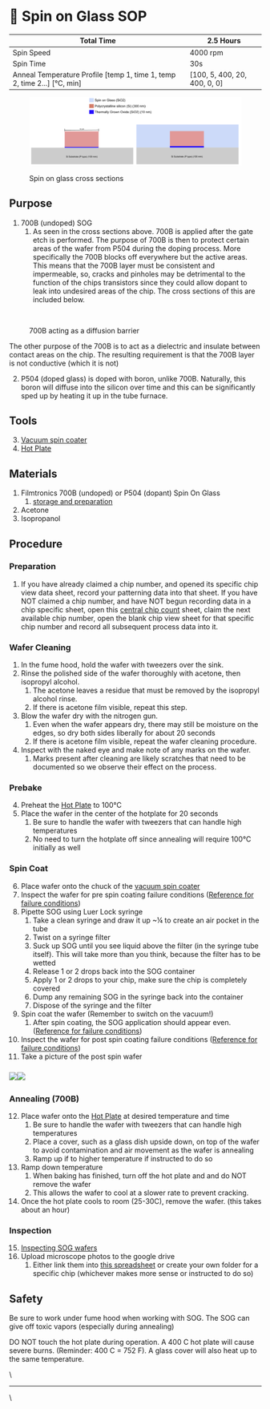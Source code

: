 # 🥞 Spin on Glass SOP

| Total Time                                                                 | 2.5 Hours                     |
| -------------------------------------------------------------------------- | ----------------------------- |
| Spin Speed                                                                 | 4000 rpm                      |
| Spin Time                                                                  | 30s                           |
| Anneal Temperature Profile \[temp 1, time 1, temp 2, time 2...] \[°C, min] | \[100, 5, 400, 20, 400, 0, 0] |

<figure><img src="../../.gitbook/assets/image (3).png" alt=""><figcaption><p>Spin on glass cross sections</p></figcaption></figure>

## Purpose

1. 700B (undoped) SOG
   1. As seen in the cross sections above. 700B is applied after the gate etch is performed. The purpose of 700B is then to protect certain areas of the wafer from P504 during the doping process. More specifically the 700B blocks off everywhere but the active areas. This means that the 700B layer must be consistent and impermeable, so, cracks and pinholes may be detrimental to the function of the chips transistors since they could allow dopant to leak into undesired areas of the chip. The cross sections of this are included below.

<figure><img src="https://lh3.googleusercontent.com/mv6HAXtlUqH6EawcdYnrPIqupeaFxToTpSqpxjcf8sc9A6PDrBTgIhbIUTmLdMhhlnv2smCCLukoraZ6BB_tkkughBq3yd_rdtCl4Nt2S2GwX95S5qt3XwQtbjXsvfvjB668oy3ifjkn5H_nzULt1Q" alt="" width="375"><figcaption><p>700B acting as a diffusion barrier</p></figcaption></figure>

The other purpose of the 700B is to act as a dielectric and insulate between contact areas on the chip. The resulting requirement is that the 700B layer is not conductive (which it is not)

2. P504 (doped glass) is doped with boron, unlike 700B. Naturally, this boron will diffuse into the silicon over time and this can be significantly sped up by heating it up in the tube furnace.&#x20;

## Tools

3. [Vacuum spin coater](https://docs.google.com/document/d/1xl2Znqv970THWs4tepz\_Cetx3j9r2hTCr4MdhxKwyDc/edit?usp=sharing)
4. [Hot Plate](https://docs.google.com/document/d/14IZRb\_CLO6zwDDNvO9dSkzYD5jisfbr-6na2exCk-T0/edit?usp=sharing)

## Materials

1. Filmtronics 700B (undoped) or P504 (dopant) Spin On Glass
   1. [storage and preparation](https://docs.google.com/document/d/1ZDfl5ehhsNCeg0cILxAQ3DSgg35inCzpQYTM5T-Tpig/edit?usp=sharing)
2. Acetone
3. Isopropanol

## Procedure

### Preparation

1. If you have already claimed a chip number, and opened its specific chip view data sheet, record your patterning data into that sheet. If you have NOT claimed a chip number, and have NOT begun recording data in a chip specific sheet, open this [central chip count](https://docs.google.com/spreadsheets/d/1MrqtnkHcNr5hekHpQHusBZJG4nrdcxDz7Yg5Emn9BMQ/edit#gid=0) sheet, claim the next available chip number, open the blank chip view sheet for that specific chip number and record all subsequent process data into it.

### Wafer Cleaning

1. In the fume hood, hold the wafer with tweezers over the sink.
2. Rinse the polished side of the wafer thoroughly with acetone, then isopropyl alcohol.
   1. The acetone leaves a residue that must be removed by the isopropyl alcohol rinse.
   2. If there is acetone film visible, repeat this step.
3. Blow the wafer dry with the nitrogen gun.
   1. Even when the wafer appears dry, there may still be moisture on the edges, so dry both sides liberally for about 20 seconds
   2. If there is acetone film visible, repeat the wafer cleaning procedure.
4. Inspect with the naked eye and make note of any marks on the wafer.
   1. Marks present after cleaning are likely scratches that need to be documented so we observe their effect on the process.

### Prebake

4. Preheat the [Hot Plate](https://docs.google.com/document/d/14IZRb\_CLO6zwDDNvO9dSkzYD5jisfbr-6na2exCk-T0/edit?usp=sharing) to 100°C
5. Place the wafer in the center of the hotplate for 20 seconds
   1. Be sure to handle the wafer with tweezers that can handle high temperatures
   2. No need to turn the hotplate off since annealing will require 100°C initially as well

### Spin Coat

6. Place wafer onto the chuck of the [vacuum spin coater](https://docs.google.com/document/d/1xl2Znqv970THWs4tepz\_Cetx3j9r2hTCr4MdhxKwyDc/edit?usp=sharing)
7. Inspect the wafer for pre spin coating failure conditions ([Reference for failure conditions](https://docs.google.com/document/d/1PGFy6Bar8kD9Lnka1koOhkTMzc6LxXHq-yRzDwc0J-I/edit?usp=sharing))
8. Pipette SOG using Luer Lock syringe
   1. Take a clean syringe and draw it up \~¼ to create an air pocket in the tube
   2. Twist on a syringe filter
   3. Suck up SOG until you see liquid above the filter (in the syringe tube itself). This will take more than you think, because the filter has to be wetted
   4. Release 1 or 2 drops back into the SOG container
   5. Apply 1 or 2 drops to your chip, make sure the chip is completely covered
   6. Dump any remaining SOG in the syringe back into the container
   7. Dispose of the syringe and the filter
9. Spin coat the wafer (Remember to switch on the vacuum!)
   1. After spin coating, the SOG application should appear even. ([Reference for failure conditions](https://docs.google.com/document/d/1PGFy6Bar8kD9Lnka1koOhkTMzc6LxXHq-yRzDwc0J-I/edit?usp=sharing))
10. Inspect the wafer for post spin coating failure conditions ([Reference for failure conditions](https://docs.google.com/document/d/1PGFy6Bar8kD9Lnka1koOhkTMzc6LxXHq-yRzDwc0J-I/edit?usp=sharing))
11. Take a picture of the post spin wafer

### ![](https://lh4.googleusercontent.com/4Ze7i5GPpmCDYI7aWq1580wodj3FLuTmzr5LFTFVKZZEH8wd3g3ZxrQDQnnKdB-IUx0fghg02me3XZP0K3uWaphXByDInh0R2B2zF9XwXxF4DsD2VuaxtlDmqD6MGCHN5h-SGkmNsc\_S5fNYML\_nlP4)![](https://lh6.googleusercontent.com/RT5HwEkmavaU19ulqmj9jaGKk7\_BrJwYQV73joK\_IWuo4s4lSiIjBKK0NuTwKOjWpMett8jFdsAquYMG\_DuvQ5Frj3jaCpMDT18Wev8pEJMBRENax5Zr5OsLYgqIhAI8IYR52UMHoDg1ugVve1Ms1j8)

### Annealing (700B)

12. Place wafer onto the [Hot Plate](https://docs.google.com/document/d/14IZRb\_CLO6zwDDNvO9dSkzYD5jisfbr-6na2exCk-T0/edit?usp=sharing) at desired temperature and time
    1. Be sure to handle the wafer with tweezers that can handle high temperatures
    2. Place a cover, such as a glass dish upside down, on top of the wafer to avoid contamination and air movement as the wafer is annealing
    3. Ramp up if to higher temperature if instructed to do so
13. Ramp down temperature
    1. When baking has finished, turn off the hot plate and and do NOT remove the wafer
    2. This allows the wafer to cool at a slower rate to prevent cracking.
14. Once the hot plate cools to room (25-30C), remove the wafer. (this takes about an hour)

### Inspection

15. [Inspecting SOG wafers](https://docs.google.com/document/d/1\_ooYkyV0m09i5Vt-Nj7p-poasi7RSbHCJUnWa4\_Qd\_A/edit?usp=sharing)
16. Upload microscope photos to the google drive&#x20;
    1. Either link them into [this spreadsheet](https://docs.google.com/spreadsheets/d/16RCDKUIi40yrM9UH7k1RGnfHmALMW1aAkPhzuUAF6Tc/edit?usp=sharing) or create your own folder for a specific chip (whichever makes more sense or instructed to do so)

## Safety

Be sure to work under fume hood when working with SOG. The SOG can give off toxic vapors (especially during annealing)

DO NOT touch the hot plate during operation. A 400 C hot plate will cause severe burns. (Reminder: 400 C = 752 F). A glass cover will also heat up to the same temperature.

\


***

\
